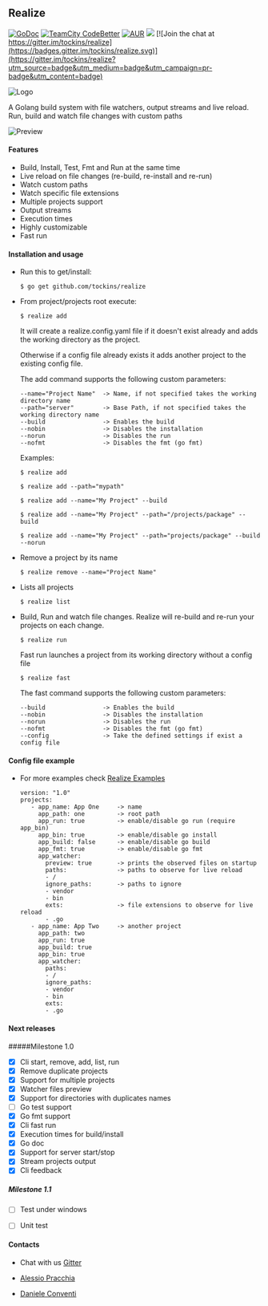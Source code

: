 ## Realize

[![GoDoc](https://img.shields.io/badge/documentation-godoc-blue.svg)](https://godoc.org/github.com/tockins/realize/realize)
[![TeamCity CodeBetter](https://img.shields.io/teamcity/codebetter/bt428.svg?maxAge=2592000?style=flat-square)](https://travis-ci.org/tockins/realize)
[![AUR](https://img.shields.io/aur/license/yaourt.svg?maxAge=2592000?style=flat-square)](https://raw.githubusercontent.com/tockins/realize/v1/LICENSE)
[![](https://img.shields.io/badge/realize-examples-yellow.svg)](https://github.com/tockins/realize-examples)
[![Join the chat at https://gitter.im/tockins/realize](https://badges.gitter.im/tockins/realize.svg)](https://gitter.im/tockins/realize?utm_source=badge&utm_medium=badge&utm_campaign=pr-badge&utm_content=badge)


![Logo](http://i.imgur.com/8nr2s1b.jpg)

A Golang build system with file watchers, output streams and live reload. Run, build and watch file changes with custom paths

![Preview](http://i.imgur.com/GooHBej.png)

#### Features

- Build, Install, Test, Fmt and Run at the same time
- Live reload on file changes (re-build, re-install and re-run)
- Watch custom paths
- Watch specific file extensions
- Multiple projects support
- Output streams
- Execution times
- Highly customizable
- Fast run 

#### Installation and usage

- Run this to get/install:

    ```
    $ go get github.com/tockins/realize
    ```
    
- From project/projects root execute:

    ```
    $ realize add 
    ```
   
    It will create a realize.config.yaml file if it doesn't exist already and adds the working directory as the project.
    
    Otherwise if a config file already exists it adds another project to the existing config file.
    
    The add command supports the following custom parameters: 
    
    ```
    --name="Project Name"  -> Name, if not specified takes the working directory name
    --path="server"        -> Base Path, if not specified takes the working directory name    
    --build                -> Enables the build   
    --nobin                -> Disables the installation
    --norun                -> Disables the run
    --nofmt                -> Disables the fmt (go fmt) 
    ```
    Examples:

    ```
    $ realize add
    ``` 
    ```
    $ realize add --path="mypath"
    ```   
    ```
    $ realize add --name="My Project" --build
    ```    
    ```
    $ realize add --name="My Project" --path="/projects/package" --build
    ```    
    ```
    $ realize add --name="My Project" --path="projects/package" --build --norun
    ```
- Remove a project by its name

    ```
    $ realize remove --name="Project Name"
    ```
- Lists all projects

    ```
    $ realize list
    ```
- Build, Run and watch file changes. Realize will re-build and re-run your projects on each change.

    ```
    $ realize run 
    ```
    
    Fast run launches a project from its working directory without a config file 
    
    ```
    $ realize fast
    ```
    
     The fast command supports the following custom parameters: 
    
    ```
    --build                -> Enables the build   
    --nobin                -> Disables the installation
    --norun                -> Disables the run
    --nofmt                -> Disables the fmt (go fmt) 
    --config               -> Take the defined settings if exist a config file  
    ```    

#### Config file example

- For more examples check [Realize Examples](https://github.com/tockins/realize-examples)
     
     ```
    version: "1.0"
    projects:
        - app_name: App One     -> name
          app_path: one         -> root path
          app_run: true         -> enable/disable go run (require app_bin)
          app_bin: true         -> enable/disable go install
          app_build: false      -> enable/disable go build
          app_fmt: true         -> enable/disable go fmt
          app_watcher:
            preview: true       -> prints the observed files on startup
            paths:              -> paths to observe for live reload
            - /
            ignore_paths:       -> paths to ignore
            - vendor
            - bin
            exts:               -> file extensions to observe for live reload
            - .go
        - app_name: App Two     -> another project
          app_path: two
          app_run: true
          app_build: true
          app_bin: true
          app_watcher:
            paths:
            - /
            ignore_paths:
            - vendor
            - bin
            exts:
            - .go 
    ```                    

#### Next releases

#####Milestone 1.0

- [x] Cli start, remove, add, list, run
- [x] Remove duplicate projects
- [x] Support for multiple projects
- [x] Watcher files preview
- [x] Support for directories with duplicates names
- [ ] Go test support
- [x] Go fmt support
- [x] Cli fast run
- [x] Execution times for build/install 
- [x] Go doc
- [x] Support for server start/stop 
- [x] Stream projects output
- [x] Cli feedback

##### Milestone 1.1
- [ ] Test under windows
- [ ] Unit test


#### Contacts

- Chat with us [Gitter](https://gitter.im/tockins/realize)

- [Alessio Pracchia](https://www.linkedin.com/in/alessio-pracchia-38a70673)
- [Daniele Conventi](https://www.linkedin.com/in/daniele-conventi-b419b0a4)


